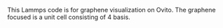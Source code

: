 This Lammps code is for graphene visualization on Ovito. The graphene focused is a unit cell consisting of 4 basis.
